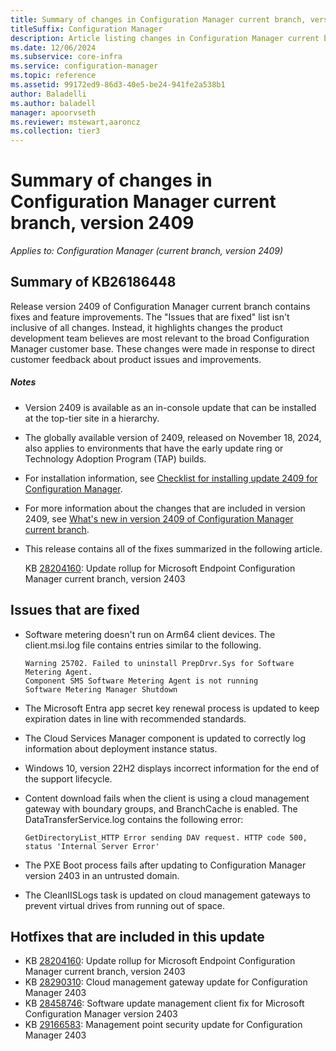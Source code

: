 ```yaml
---
title: Summary of changes in Configuration Manager current branch, version 2409
titleSuffix: Configuration Manager
description: Article listing changes in Configuration Manager current branch, version 2409
ms.date: 12/06/2024
ms.subservice: core-infra
ms.service: configuration-manager
ms.topic: reference
ms.assetid: 99172ed9-86d3-40e5-be24-941fe2a538b1
author: Baladelli
ms.author: baladell
manager: apoorvseth
ms.reviewer: mstewart,aaroncz 
ms.collection: tier3
---
```


# Summary of changes in Configuration Manager current branch, version 2409

*Applies to: Configuration Manager (current branch, version 2409)*

## Summary of KB26186448
Release version 2409 of Configuration Manager current branch contains fixes and feature improvements.
The "Issues that are fixed" list isn't inclusive of all changes. Instead, it highlights changes the product development team believes are most relevant to the broad Configuration Manager customer base. These changes were made in response to direct customer feedback about product issues and improvements.

##### Notes
- Version 2409 is available as an in-console update that can be installed at the top-tier site in a hierarchy.
- The globally available version of 2409, released on November 18, 2024, also applies to environments that have the early update ring or Technology Adoption Program (TAP) builds.
- For installation information, see [Checklist for installing update 2409 for Configuration Manager](../../core/servers/manage/checklist-for-installing-update-2409.md).
- For more information about the changes that are included in version 2409, see [What's new in version 2409 of Configuration Manager current branch](../../core/plan-design/changes/whats-new-in-version-2409.md).
- This release contains all of the fixes summarized in the following article.

   KB [28204160](../../hotfix/2403/28204160.md): Update rollup for Microsoft Endpoint Configuration Manager current branch, version 2403


## Issues that are fixed
<!-- 17419432 -->
- Software metering doesn't run on Arm64 client devices. The client.msi.log file contains entries similar to the following.
   ```text
   Warning 25702. Failed to uninstall PrepDrvr.Sys for Software Metering Agent.
   Component SMS Software Metering Agent is not running
   Software Metering Manager Shutdown
   ```

<!-- 25298734, 25416616 -->
- The Microsoft Entra app secret key renewal process is updated to keep expiration dates in line with recommended standards.

<!-- 26143837 -->
- The Cloud Services Manager component is updated to correctly log information about deployment instance status.

<!-- 27910367 -->
- Windows 10, version 22H2 displays incorrect information for the end of the support lifecycle. 

<!-- 28485036 -->
-  Content download fails when the client is using a cloud management gateway with boundary groups, and BranchCache is enabled. The DataTransferService.log contains the following error:
   ```text
   GetDirectoryList_HTTP Error sending DAV request. HTTP code 500, status 'Internal Server Error'
   ```

<!-- 28955082 -->
- The PXE Boot process fails after updating to Configuration Manager version 2403 in an untrusted domain.

<!-- 29627214 -->
- The CleanIISLogs task is updated on cloud management gateways to prevent virtual drives from running out of space.


## Hotfixes that are included in this update
- KB [28204160](../../hotfix/2403/28204160.md): Update rollup for Microsoft Endpoint Configuration Manager current branch, version 2403
- KB [28290310](../../hotfix/2403/28290310.md): Cloud management gateway update for Configuration Manager 2403
- KB [28458746](../../hotfix/2403/28458746.md): Software update management client fix for Microsoft Configuration Manager version 2403
- KB [29166583](../../hotfix/2403/29166583.md): Management point security update for Configuration Manager 2403

<!-- ## Dependency changes ## -->
<!-- 29926810 -->
<!-- The Visual C++ redistributable component is updated to version 1.1.0.239. -->
